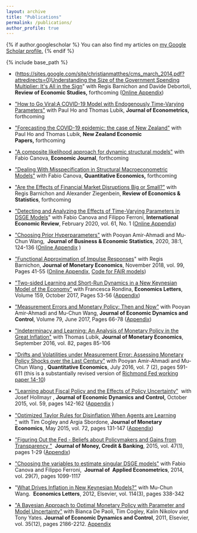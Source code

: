 ```yaml
---
layout: archive
title: "Publications"
permalink: /publications/
author_profile: true
---
```


{% if author.googlescholar %}
  You can also find my articles on <u><a href="{{author.googlescholar}}">my Google Scholar profile</a>.</u>
{% endif %}

{% include base_path %}

*    (https://sites.google.com/site/christianmatthes/cms_march_2014.pdf?attredirects=0)[Understanding the Size of the Government Spending Multiplier: It's All in the Sign](https://sites.google.com/site/christianmatthes/FP.pdf?attredirects=0)" with Regis Barnichon and Davide Debortoli, **Review of Economic Studies,** forthcoming  ([Online Appendix](https://sites.google.com/site/christianmatthes/OnlineAppFP.pdf?attredirects=0)) 
*   ["How to Go Viral:A COVID-19 Model with Endogenously Time-Varying Parameters"](https://sites.google.com/site/christianmatthes/Coronavirus_Empirics.pdf?attredirects=0) with Paul Ho and Thomas Lubik, **Journal of Econometrics,** forthcoming 
*   ["Forecasting the COVID-19 epidemic: the case of New Zealand"](https://sites.google.com/site/christianmatthes/NZ.pdf?attredirects=0) with Paul Ho and Thomas Lubik, **New Zealand Economic Papers,** forthcoming 
*   ["A composite likelihood approach for dynamic structural models"](https://sites.google.com/site/christianmatthes/CM2.pdf?attredirects=0) with Fabio Canova, **Economic Journal**, forthcoming
*   ["Dealing With Misspecification in Structural Macroeconometric Models"](https://sites.google.com/site/christianmatthes/CM.pdf?attredirects=0) with Fabio Canova, **Quantitative Economics,** forthcoming
*    ["Are the Effects of Financial Market Disruptions Big or Small?"](https://sites.google.com/site/christianmatthes/CS.pdf?attredirects=0) with Regis Barnichon and Alexander Ziegenbein, **Review of Economics & Statistics**, forthcoming 
*    ["](https://sites.google.com/site/christianmatthes/cms_march_2014.pdf?attredirects=0)[Detecting and Analyzing the Effects of Time-Varying Parameters in DSGE Models](https://sites.google.com/site/christianmatthes/cfm2.pdf?attredirects=0)" with Fabio Canova and Filippo Ferroni, **International Economic Review**, February 2020, vol. 61, No. 1 ([Online Appendix](https://sites.google.com/site/christianmatthes/OnlineAppcfm2.pdf?attredirects=0))  
*   ["Choosing Prior Hyperparameters"](https://sites.google.com/site/christianmatthes/HP.pdf?attredirects=0) with Pooyan Amir-Ahmadi and Mu-Chun Wang,  **Journal of Business & Economic Statistics**, 2020, 38:1, 124-136 ([Online Appendix](https://sites.google.com/site/christianmatthes/OnlineAppHP.pdf?attredirects=0) )  

*   ["](https://sites.google.com/site/christianmatthes/cms_march_2014.pdf?attredirects=0)[Functional Approximation of Impulse Responses](https://sites.google.com/site/christianmatthes/asymMP.pdf?attredirects=0)" with Regis Barnichon, **Journal of Monetary Economics**, November 2018, vol. 99, Pages 41-55 ([Online Appendix](https://sites.google.com/site/christianmatthes/FAIR_OnlineAppendix.pdf?attredirects=0), [Code for FAIR models](https://github.com/cm1518/FAIR))  
*    ["Two-sided Learning and Short-Run Dynamics in a New Keynesian Model of the Economy"](https://sites.google.com/site/christianmatthes/1705e.pdf?attredirects=0) with Francesca Rondina, **Economics Letters**, Volume 159, October 2017, Pages 53-56 ([Appendix](https://sites.google.com/site/christianmatthes/AppendixTSL.pdf?attredirects=0)) 
*   ["Measurement Errors and Monetary Policy: Then and Now"](https://sites.google.com/site/christianmatthes/meas_error.pdf?attredirects=0) with Pooyan Amir-Ahmadi and Mu-Chun Wang, **Journal of Economic Dynamics and Control**, Volume 79, June 2017, Pages 66-78 ([Appendix](https://sites.google.com/site/christianmatthes/meas_error_appendix.pdf?attredirects=0)) 
*    ["Indeterminacy and Learning: An Analysis of Monetary Policy in the Great Inflation"](https://sites.google.com/site/christianmatthes/LM.pdf?attredirects=0) with Thomas Lubik, **Journal of Monetary Economics**, September 2016, vol. 82, pages 85-106 
*    ["Drifts and Volatilities under Measurement Error: Assessing Monetary Policy Shocks over the Last Century"](https://sites.google.com/site/christianmatthes/AAMW2014.pdf?attredirects=0) with Pooyan Amir-Ahmadi and Mu-Chun Wang , **Quantitative Economics**, July 2016, vol. 7 (2), pages 591-611 (this is a substantially revised version of [Richmond Fed working paper 14-10](https://www.richmondfed.org/publications/research/working_papers/2014/wp_14-10.cfm))
*    ["Learning about Fiscal Policy and the Effects of Policy Uncertainty"](https://sites.google.com/site/christianmatthes/fiscal.pdf?attredirects=0)  with Josef Hollmayr , **Journal of Economic Dynamics and Control,** October 2015, vol. 59, pages 142-162 ([Appendix](https://sites.google.com/site/christianmatthes/fiscal_app.pdf?attredirects=0) )
*   ["Optimized Taylor Rules for Disinﬂation When Agents are Learning "](https://sites.google.com/site/christianmatthes/cms_march_2014.pdf?attredirects=0) with Tim Cogley and Argia Sbordone, **Journal of Monetary Economics**, May 2015, vol. 72, pages 131-147 ([Appendix](https://sites.google.com/site/christianmatthes/cms_appendices_march_2014.pdf?attredirects=0))
*   ["Figuring Out the Fed - Beliefs about Policymakers and Gains from Transparency "](https://sites.google.com/site/christianmatthes/FOTF.pdf?attredirects=0)  **Journal of Money, Credit & Banking**, 2015, vol. 47(1), pages 1-29 ([Appendix](https://sites.google.com/site/christianmatthes/FOTF_appendix.pdf?attredirects=0))
*   ["Choosing the variables to estimate singular DSGE models"](https://sites.google.com/site/christianmatthes/CFM.pdf?attredirects=0) with Fabio Canova and Filippo Ferroni,  **Journal of  Applied Econometrics**, 2014, vol. 29(7), pages 1099-1117
*   "[What Drives Inflation in New Keynesian Models?"](https://sites.google.com/site/christianmatthes/EL.pdf?attredirects=0) with Mu-Chun Wang.  **Economics Letters**, 2012, Elsevier, vol. 114(3), pages 338-342
*    ["A Bayesian Approach to Optimal Monetary Policy with Parameter and Model Uncertainty"](https://sites.google.com/site/christianmatthes/JEDC.pdf?attredirects=0) with Bianca De Paoli, Tim Cogley, Kalin Nikolov and Tony Yates. **Journal of Economic Dynamics and Control**, 2011, Elsevier, vol. 35(12), pages 2186-2212. [Appendix](https://sites.google.com/site/christianmatthes/appendix_JEDC.pdf?attredirects=0)
